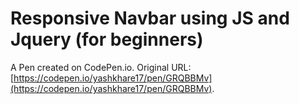 # Responsive Navbar using  JS   and Jquery (for beginners)

A Pen created on CodePen.io. Original URL: [https://codepen.io/yashkhare17/pen/GRQBBMv](https://codepen.io/yashkhare17/pen/GRQBBMv).

